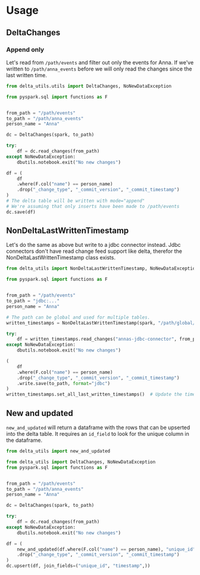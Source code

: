 # Usage

## DeltaChanges

### Append only

Let's read from `/path/events` and filter out only the events for Anna.
If we've written to `/path/anna_events` before we will only read the changes since the last written time.

```python
from delta_utils.utils import DeltaChanges, NoNewDataException

from pyspark.sql import functions as F


from_path = "/path/events"
to_path = "/path/anna_events"
person_name = "Anna"

dc = DeltaChanges(spark, to_path)

try:
    df = dc.read_changes(from_path)
except NoNewDataException:
    dbutils.notebook.exit("No new changes")

df = (
    df
    .where(F.col("name") == person_name)
    .drop("_change_type", "_commit_version", "_commit_timestamp")
)
# The delta table will be written with mode="append"
# We're assuming that only inserts have been made to /path/events
dc.save(df)
```

## NonDeltaLastWrittenTimestamp

Let's do the same as above but write to a jdbc connector instead.
Jdbc connectors don't have read change feed support like delta, therefor the NonDeltaLastWrittenTimestamp class exists.

```python
from delta_utils import NonDeltaLastWrittenTimestamp, NoNewDataException

from pyspark.sql import functions as F


from_path = "/path/events"
to_path = "jdbc:..."
person_name = "Anna"

# The path can be global and used for multiple tables.
written_timestamps = NonDeltaLastWrittenTimestamp(spark, "/path/global/")

try:
    df = written_timestamps.read_changes("annas-jdbc-connector", from_path)
except NoNewDataException:
    dbutils.notebook.exit("No new changes")

(
    df
    .where(F.col("name") == person_name)
    .drop("_change_type", "_commit_version", "_commit_timestamp")
    .write.save(to_path, format="jdbc")
)
written_timestamps.set_all_last_written_timestamps()  # Update the timestamps
```

## New and updated

`new_and_updated` will return a dataframe with the rows that can be upserted into the delta table.
It requires an `id_field` to look for the unique column in the dataframe.

```python
from delta_utils import new_and_updated

from delta_utils import DeltaChanges, NoNewDataException
from pyspark.sql import functions as F


from_path = "/path/events"
to_path = "/path/anna_events"
person_name = "Anna"

dc = DeltaChanges(spark, to_path)

try:
    df = dc.read_changes(from_path)
except NoNewDataException:
    dbutils.notebook.exit("No new changes")

df = (
    new_and_updated(df.where(F.col("name") == person_name), "unique_id")
    .drop("_change_type", "_commit_version", "_commit_timestamp")
)
dc.upsert(df, join_fields=("unique_id", "timestamp",))
```
